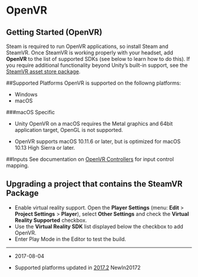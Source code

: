 # OpenVR

## Getting Started (OpenVR)
<!-- https://trello.com/c/Qw7imxOL -->

Steam is required to run OpenVR applications, so install Steam and SteamVR. Once SteamVR is working properly with your headset, add **OpenVR** to the list of supported SDKs (see below to learn how to do this). If you require additional functionality beyond Unity’s built-in support, see the [SteamVR asset store package](https://www.assetstore.unity3d.com/en/#!/content/32647).

##Supported Platforms
OpenVR is supported on the followng platforms:

* Windows
* macOS

###macOS Specific 

* Unity OpenVR on a macOS requires the Metal graphics and 64bit application target, OpenGL is not supported.

* OpenVR supports macOS 10.11.6 or later, but is optimized for macOS 10.13 High Sierra or later.

##Inputs
See documentation on [OpenVR Controllers](OpenVRControllers) for input control mapping. 

## Upgrading a project that contains the SteamVR Package

* Enable virtual reality support. Open the __Player Settings__ (menu: __Edit__ > __Project Settings__ > __Player__), select __Other Settings__ and check the __Virtual Reality Supported__ checkbox. 
* Use the __Virtual Reality SDK__ list displayed below the checkbox to add OpenVR.
* Enter Play Mode in the Editor to test the build.

---
* <span class="page-edit">2017-08-04  <!-- include IncludeTextAmendPageSomeEdit --></span>


* <span class="page-history">Supported platforms updated in [2017.2](https://docs.unity3d.com/2017.2/Documentation/Manual/30_search.html?q=newin20172) <span class="search-words">NewIn20172</span></span>


